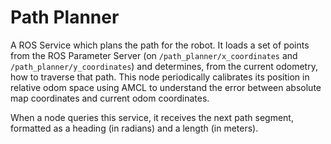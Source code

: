# Path Planner
A ROS Service which plans the path for the robot. It loads a set of points 
from the ROS Parameter Server (on `/path_planner/x_coordinates` and 
`/path_planner/y_coordinates`) and determines, from the current odometry, 
how to traverse that path. This node periodically calibrates its position 
in relative odom space using AMCL to understand the error between 
absolute map coordinates and current odom coordinates.

When a node queries this service, it receives the next path segment, 
formatted as a heading (in radians) and a length (in meters).